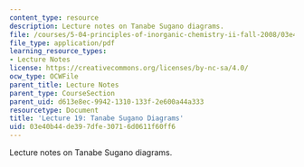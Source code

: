 ```yaml
---
content_type: resource
description: Lecture notes on Tanabe Sugano diagrams.
file: /courses/5-04-principles-of-inorganic-chemistry-ii-fall-2008/03e40b44de397dfe30716d0611f60ff6_lecture_19.pdf
file_type: application/pdf
learning_resource_types:
- Lecture Notes
license: https://creativecommons.org/licenses/by-nc-sa/4.0/
ocw_type: OCWFile
parent_title: Lecture Notes
parent_type: CourseSection
parent_uid: d613e8ec-9942-1310-133f-2e600a44a333
resourcetype: Document
title: 'Lecture 19: Tanabe Sugano Diagrams'
uid: 03e40b44-de39-7dfe-3071-6d0611f60ff6
---
```

Lecture notes on Tanabe Sugano diagrams.